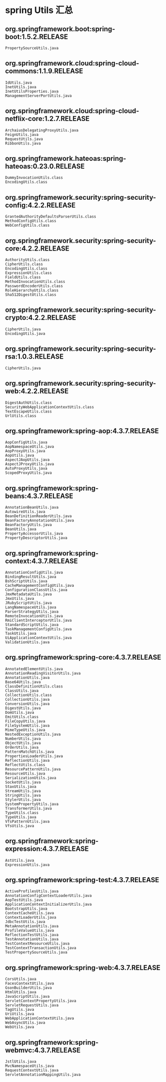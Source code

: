 # spring Utils 汇总

## org.springframework.boot:spring-boot:1.5.2.RELEASE
```
PropertySourceUtils.java
```

## org.springframework.cloud:spring-cloud-commons:1.1.9.RELEASE
```
IdUtils.java
InetUtils.java
InetUtilsProperties.java
ManagementServerPortUtils.java
```

## org.springframework.cloud:spring-cloud-netflix-core:1.2.7.RELEASE
```
ArchaiusDelegatingProxyUtils.java
FeignUtils.java
RequestUtils.java
RibbonUtils.java
```

## org.springframework.hateoas:spring-hateoas:0.23.0.RELEASE
```
DummyInvocationUtils.class
EncodingUtils.class
```

## org.springframework.security:spring-security-config:4.2.2.RELEASE
```
GrantedAuthorityDefaultsParserUtils.class
MethodConfigUtils.class
WebConfigUtils.class
```

## org.springframework.security:spring-security-core:4.2.2.RELEASE
```
AuthorityUtils.class
CipherUtils.class
EncodingUtils.class
ExpressionUtils.class
FieldUtils.class
MethodInvocationUtils.class
PasswordEncoderUtils.class
RoleHierarchyUtils.class
Sha512DigestUtils.class
```

## org.springframework.security:spring-security-crypto:4.2.2.RELEASE
```
CipherUtils.java
EncodingUtils.java
```

## org.springframework.security:spring-security-rsa:1.0.3.RELEASE
```
CipherUtils.java
```

## org.springframework.security:spring-security-web:4.2.2.RELEASE
```
DigestAuthUtils.class
SecurityWebApplicationContextUtils.class
TextEscapeUtils.class
UrlUtils.class
```

## org.springframework:spring-aop:4.3.7.RELEASE
```
AopConfigUtils.java
AopNamespaceUtils.java
AopProxyUtils.java
AopUtils.java
AspectJAopUtils.java
AspectJProxyUtils.java
AutoProxyUtils.java
ScopedProxyUtils.java
```

## org.springframework:spring-beans:4.3.7.RELEASE
```
AnnotationBeanUtils.java
AutowireUtils.java
BeanDefinitionReaderUtils.java
BeanFactoryAnnotationUtils.java
BeanFactoryUtils.java
BeanUtils.java
PropertyAccessorUtils.java
PropertyDescriptorUtils.java
```

## org.springframework:spring-context:4.3.7.RELEASE
```
AnnotationConfigUtils.java
BindingResultUtils.java
BshScriptUtils.java
CacheManagementConfigUtils.java
ConfigurationClassUtils.java
JmxMetadataUtils.java
JmxUtils.java
JRubyScriptUtils.java
LangNamespaceUtils.java
ParserStrategyUtils.java
RemoteInvocationUtils.java
RmiClientInterceptorUtils.java
StandardScriptUtils.java
TaskManagementConfigUtils.java
TaskUtils.java
UiApplicationContextUtils.java
ValidationUtils.java
```

## org.springframework:spring-core:4.3.7.RELEASE
```
AnnotatedElementUtils.java
AnnotationReadingVisitorUtils.java
AnnotationUtils.java
Base64Utils.java
ClassDefinitionUtils.class
ClassUtils.java
CollectionUtils.class
CollectionUtils.java
ConversionUtils.java
DigestUtils.java
DomUtils.java
EmitUtils.class
FileCopyUtils.java
FileSystemUtils.java
MimeTypeUtils.java
NestedExceptionUtils.java
NumberUtils.java
ObjectUtils.java
OrderUtils.java
PatternMatchUtils.java
PropertiesLoaderUtils.java
ReflectionUtils.java
ReflectUtils.class
ResourcePatternUtils.java
ResourceUtils.java
SerializationUtils.java
SocketUtils.java
StaxUtils.java
StreamUtils.java
StringUtils.java
StylerUtils.java
SystemPropertyUtils.java
TransformerUtils.java
TypeUtils.class
TypeUtils.java
VfsPatternUtils.java
VfsUtils.java
```

## org.springframework:spring-expression:4.3.7.RELEASE
```
AstUtils.java
ExpressionUtils.java
```

## org.springframework:spring-test:4.3.7.RELEASE
```
ActiveProfilesUtils.java
AnnotationConfigContextLoaderUtils.java
AopTestUtils.java
ApplicationContextInitializerUtils.java
BootstrapUtils.java
ContextCacheUtils.java
ContextLoaderUtils.java
JdbcTestUtils.java
MetaAnnotationUtils.java
ProfileValueUtils.java
ReflectionTestUtils.java
TestAnnotationUtils.java
TestContextResourceUtils.java
TestContextTransactionUtils.java
TestPropertySourceUtils.java
```

## org.springframework:spring-web:4.3.7.RELEASE
```
CorsUtils.java
FacesContextUtils.java
GsonBuilderUtils.java
HtmlUtils.java
JavaScriptUtils.java
ServletContextPropertyUtils.java
ServletRequestUtils.java
TagUtils.java
UriUtils.java
WebApplicationContextUtils.java
WebAsyncUtils.java
WebUtils.java
```

## org.springframework:spring-webmvc:4.3.7.RELEASE
```
JstlUtils.java
MvcNamespaceUtils.java
RequestContextUtils.java
ServletAnnotationMappingUtils.java
```


